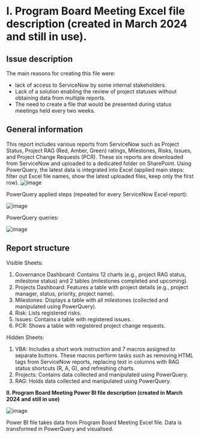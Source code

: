 # I. Program Board Meeting Excel file description (created in March 2024 and still in use).
## Issue description
The main reasons for creating this file were:
- lack of access to ServiceNow by some internal stakeholders.
- Lack of a solution enabling the review of project statuses without obtaining data from multiple reports.
- The need to create a file that would be presented during status meetings held every two weeks.
## General information
This report includes various reports from ServiceNow such as Project Status, Project RAG (Red, Amber, Green) ratings, Milestones, Risks, Issues, and Project Change Requests (PCR). 
These six reports are downloaded from ServiceNow and uploaded to a dedicated folder on SharePoint. Using PowerQuery, the latest data is integrated into Excel (applied main steps: filter out Excel file names, show the latest uploaded files, keep only the first row).
![image](https://github.com/user-attachments/assets/10a25461-c3b5-499c-831f-45584834de74)



PowerQuery applied steps (repeated for every ServiceNow Excel report):

![image](https://github.com/user-attachments/assets/740ec96e-0300-4da8-b2ca-e0e5502223c1)


PowerQuery queries:

![image](https://github.com/user-attachments/assets/a176e688-2a38-42ab-a990-2cdb7717043d)


## Report structure

Visible Sheets:
1. Governance Dashboard: Contains 12 charts (e.g., project RAG status, milestone status) and 2 tables (milestones completed and upcoming).
2. Projects Dashboard: Features a table with project details (e.g., project manager, status, priority, project name).
3. Milestones: Displays a table with all milestones (collected and manipulated using PowerQuery).
4. Risk: Lists registered risks.
5. Issues: Contains a table with registered issues.
6. PCR: Shows a table with registered project change requests.

Hidden Sheets:
1. VBA: Includes a short work instruction and 7 macros assigned to separate buttons. These macros perform tasks such as removing HTML tags from ServiceNow reports, replacing text in columns with RAG status shortcuts (R, A, G), and refreshing charts.
2. Projects: Contains data collected and manipulated using PowerQuery.
3. RAG: Holds data collected and manipulated using PowerQuery.



**II. Program Board Meeting Power BI file description (created in March 2024 and still in use)**

![image](https://github.com/user-attachments/assets/90e7e4aa-8331-4217-92d0-56b0637b6c0f)


Power BI file takes data from Program Board Meeting Excel file. Data is transformed in PowerQuery and visualised.
